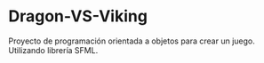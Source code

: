 # Dragon-VS-Viking
Proyecto de programación orientada a objetos para crear un juego. 
Utilizando librería SFML.
